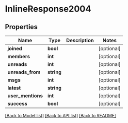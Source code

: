 # InlineResponse2004

## Properties
Name | Type | Description | Notes
------------ | ------------- | ------------- | -------------
**joined** | **bool** |  | [optional] 
**members** | **int** |  | [optional] 
**unreads** | **int** |  | [optional] 
**unreads_from** | **string** |  | [optional] 
**msgs** | **int** |  | [optional] 
**latest** | **string** |  | [optional] 
**user_mentions** | **int** |  | [optional] 
**success** | **bool** |  | [optional] 

[[Back to Model list]](../../README.md#documentation-for-models) [[Back to API list]](../../README.md#documentation-for-api-endpoints) [[Back to README]](../../README.md)

